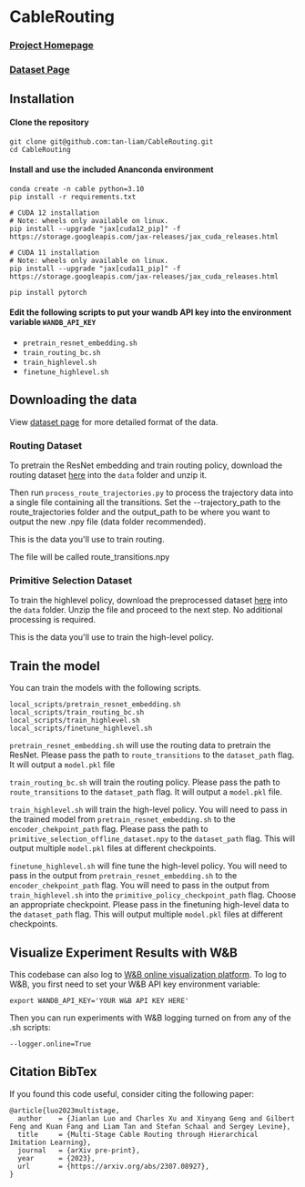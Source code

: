 # CableRouting
### [Project Homepage](https://sites.google.com/view/cablerouting/home)

### [Dataset Page](https://sites.google.com/view/cablerouting/data)

## Installation

#### Clone the repository
```shell
git clone git@github.com:tan-liam/CableRouting.git
cd CableRouting
```

#### Install and use the included Ananconda environment
```shell
conda create -n cable python=3.10
pip install -r requirements.txt

# CUDA 12 installation
# Note: wheels only available on linux.
pip install --upgrade "jax[cuda12_pip]" -f https://storage.googleapis.com/jax-releases/jax_cuda_releases.html

# CUDA 11 installation
# Note: wheels only available on linux.
pip install --upgrade "jax[cuda11_pip]" -f https://storage.googleapis.com/jax-releases/jax_cuda_releases.html

pip install pytorch
```

#### Edit the following scripts to put your wandb API key into the environment variable `WANDB_API_KEY`
* `pretrain_resnet_embedding.sh`
* `train_routing_bc.sh`
* `train_highlevel.sh`
* `finetune_highlevel.sh`

## Downloading the data
View [dataset page](https://sites.google.com/view/cablerouting/data) for more detailed format of the data.

### Routing Dataset
To pretrain the ResNet embedding and train routing policy, download the routing dataset [here](https://rail.eecs.berkeley.edu/datasets/cable_routing/routing_primitive_offline_dataset.zip) into the `data` folder and unzip it. 

Then run `process_route_trajectories.py` to process the trajectory data into a single file containing all the transitions. Set the --trajectory_path to the route_trajectories folder and the output_path to be where you want to output the new .npy file (data folder recommended).

This is the data you'll use to train routing.

The file will be called route_transitions.npy
 
### Primitive Selection Dataset
To train the highlevel policy, download the preprocessed dataset [here](https://rail.eecs.berkeley.edu/datasets/cable_routing/end_to_end_trajectory_dataset.zip) into the `data` folder. Unzip the file and proceed to the next step. No additional processing is required. 

This is the data you'll use to train the high-level policy.

## Train the model
You can train the models with the following scripts.
```shell
local_scripts/pretrain_resnet_embedding.sh
local_scripts/train_routing_bc.sh
local_scripts/train_highlevel.sh
local_scripts/finetune_highlevel.sh
```

`pretrain_resnet_embedding.sh` will use the routing data to pretrain the ResNet. Please pass the path to `route_transitions` to the `dataset_path` flag. It will output a `model.pkl` file

`train_routing_bc.sh` will train the routing policy. Please pass the path to `route_transitions` to the `dataset_path` flag. It will output a `model.pkl` file.

`train_highlevel.sh` will train the high-level policy. You will need to pass in the trained model from `pretrain_resnet_embedding.sh` to the `encoder_chekpoint_path` flag. Please pass the path to `primitive_selection_offline_dataset.npy` to the `dataset_path` flag. This will output multiple `model.pkl` files at different checkpoints.

`finetune_highlevel.sh` will fine tune the high-level policy. You will need to pass in the output from `pretrain_resnet_embedding.sh` to the `encoder_chekpoint_path` flag. You will need to pass in the output from `train_highlevel.sh` into the `primitive_policy_checkpoint_path` flag. Choose an appropriate checkpoint. Please pass in the finetuning high-level data to the `dataset_path` flag. This will output multiple `model.pkl` files at different checkpoints.

## Visualize Experiment Results with W&B
This codebase can also log to [W&B online visualization platform](https://wandb.ai/site).
To log to W&B, you first need to set your W&B API key environment variable:
```shell
export WANDB_API_KEY='YOUR W&B API KEY HERE'
```
Then you can run experiments with W&B logging turned on from any of the .sh scripts:
```shell
--logger.online=True
```

## Citation BibTex

If you found this code useful, consider citing the following paper:
```
@article{luo2023multistage,
  author    = {Jianlan Luo and Charles Xu and Xinyang Geng and Gilbert Feng and Kuan Fang and Liam Tan and Stefan Schaal and Sergey Levine},
  title     = {Multi-Stage Cable Routing through Hierarchical Imitation Learning},
  journal   = {arXiv pre-print},
  year      = {2023},
  url       = {https://arxiv.org/abs/2307.08927},
}
```
